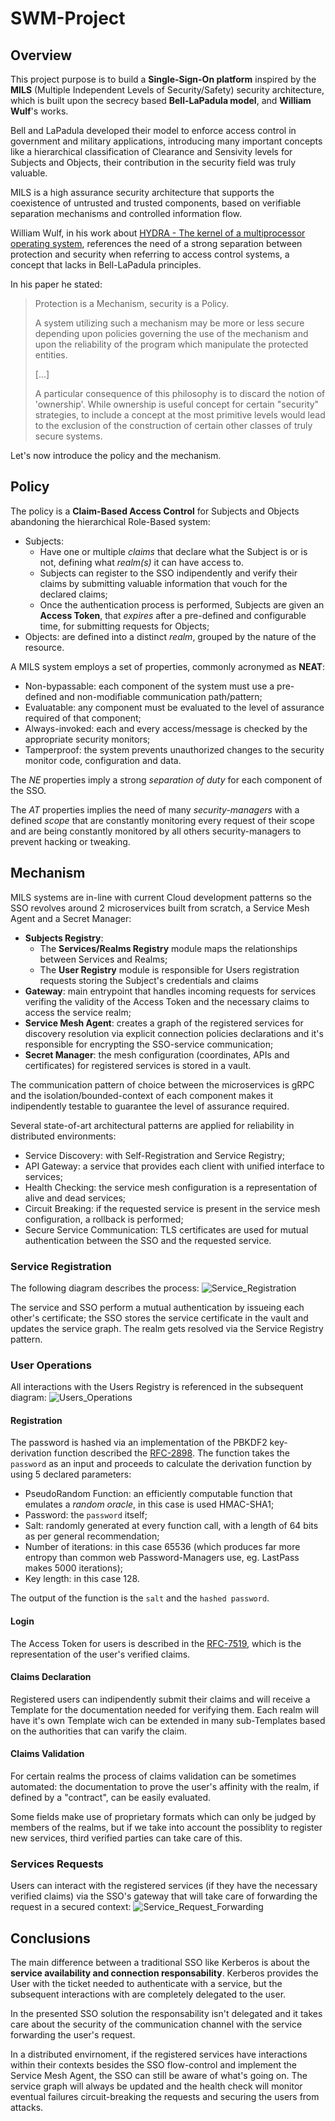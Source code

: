 # SWM-Project

## Overview
This project purpose is to build a **Single-Sign-On platform** inspired by the **MILS** (Multiple Independent Levels of Security/Safety) security architecture, which is built upon the secrecy based **Bell-LaPadula model**, and **William Wulf**'s works.

Bell and LaPadula developed their model to enforce access control in government and military applications, introducing many important concepts like a hierarchical classification of Clearance and Sensivity levels for Subjects and Objects, their contribution in the security field was truly valuable.

MILS is a high assurance security architecture that supports the coexistence of untrusted and trusted components, based on verifiable separation mechanisms and controlled information flow.

William Wulf, in his work about [HYDRA - The kernel of a multiprocessor operating system](https://dl.acm.org/doi/10.1145/355616.364017), references the need of a strong separation between protection and security when referring to access control systems, a concept that lacks in Bell-LaPadula principles.

In his paper he stated:
> Protection is a Mechanism, security is a Policy. 
> 
> A system utilizing such a mechanism may be more or less secure depending upon policies governing the use of the mechanism and upon the reliability of the program which manipulate the protected entities. 
> 
> [...]
> 
> A particular consequence of this philosophy is to discard the notion of 'ownership'. 
> While ownership is useful concept for certain "security" strategies, to include a concept at the most primitive levels would lead to the exclusion of the construction of certain other classes of truly secure systems.
 
Let's now introduce the policy and the mechanism.

## Policy
The policy is a **Claim-Based Access Control** for Subjects and Objects abandoning the hierarchical Role-Based system:

* Subjects: 
  * Have one or multiple _claims_ that declare what the Subject is or is not, defining what _realm(s)_ it can have access to. 
  * Subjects can register to the SSO indipendently and verify their claims by submitting valuable information that vouch for the declared claims;
  * Once the authentication process is performed, Subjects are given an **Access Token**, that _expires_ after a pre-defined and configurable time, for submitting requests for Objects;
* Objects: are defined into a distinct _realm_, grouped by the nature of the resource.

A MILS system employs a set of properties, commonly acronymed as **NEAT**:
* Non-bypassable: each component of the system must use a pre-defined and non-modifiable communication path/pattern;
* Evaluatable: any component must be evaluated to the level of assurance required of that component;
* Always-invoked: each and every access/message is checked by the appropriate security monitors;
* Tamperproof: the system prevents unauthorized changes to the security monitor code, configuration and data.

The _NE_ properties imply a strong _separation of duty_ for each component of the SSO.

The _AT_ properties implies the need of many _security-managers_ with a defined _scope_ that are constantly monitoring every request of their scope and are being constantly monitored by all others security-managers to prevent hacking or tweaking.

## Mechanism
MILS systems are in-line with current Cloud development patterns so the SSO revolves around 2 microservices built from scratch, a Service Mesh Agent and a Secret Manager:
* **Subjects Registry**:
  * The **Services/Realms Registry** module maps the relationships between Services and Realms;
  * The **User Registry** module is responsible for Users registration requests storing the Subject's credentials and claims
* **Gateway**: main entrypoint that handles incoming requests for services verifing the validity of the Access Token and the necessary claims to access the service realm;
* **Service Mesh Agent**: creates a graph of the registered services for discovery resolution via explicit connection policies declarations and it's responsible for encrypting the SSO-service communication;
* **Secret Manager**: the mesh configuration (coordinates, APIs and certificates) for registered services is stored in a vault.

The communication pattern of choice between the microservices is gRPC and the isolation/bounded-context of each component makes it indipendently testable to guarantee the level of assurance required.

Several state-of-art architectural patterns are applied for reliability in distributed environments:
* Service Discovery: with Self-Registration and Service Registry;
* API Gateway: a service that provides each client with unified interface to services;
* Health Checking: the service mesh configuration is a representation of alive and dead services;
* Circuit Breaking: if the requested service is present in the service mesh configuration, a rollback is performed;
* Secure Service Communication: TLS certificates are used for mutual authentication between the SSO and the requested service.

### Service Registration
The following diagram describes the process:
![Service_Registration](resources/Service_Registration-Sequence_Diagram.jpeg)

The service and SSO perform a mutual authentication by issueing each other's certificate; the SSO stores the service certificate in the vault and updates the service graph. The realm gets resolved via the Service Registry pattern.

### User Operations
All interactions with the Users Registry is referenced in the subsequent diagram:
![Users_Operations](resources/Users_Operations-Sequence_Diagram.jpeg)

#### Registration
The password is hashed via an implementation of the PBKDF2 key-derivation function described the [RFC-2898](https://tools.ietf.org/html/rfc2898). The function takes the `password` as an input and proceeds to calculate the derivation function by using 5 declared parameters:
* PseudoRandom Function: an efficiently computable function that emulates a _random oracle_, in this case is used HMAC-SHA1;
* Password: the `password` itself;
* Salt: randomly generated at every function call, with a length of 64 bits as per general recommendation;
* Number of iterations: in this case 65536 (which produces far more entropy than common web Password-Managers use, eg. LastPass makes 5000 iterations);
* Key length: in this case 128.

The output of the function is the `salt` and the `hashed password`.

#### Login
The Access Token for users is described in the [RFC-7519](https://tools.ietf.org/html/rfc7519), which is the representation of the user's verified claims.

#### Claims Declaration
Registered users can indipendently submit their claims and will receive a Template for the  documentation needed for verifying them. Each realm will have it's own Template wich can be extended in many sub-Templates based on the authorities that can varify the claim.

#### Claims Validation
For certain realms the process of claims validation can be sometimes automated: the documentation to prove the user's affinity with the realm, if defined by a "contract", can be easily evaluated. 

Some fields make use of proprietary formats which can only be judged by members of the realms, but if we take into account the possiblity to register new services, third verified parties can take care of this.


### Services Requests
Users can interact with the registered services (if they have the necessary verified claims) via the SSO's gateway that will take care of forwarding the request in a secured context:
![Service_Request_Forwarding](resources/Service_Request_Forwarding-Sequence_Diagram.jpeg)

## Conclusions
The main difference between a traditional SSO like Kerberos is about the **service availability and connection responsability**.
Kerberos provides the User with the ticket needed to authenticate with a service, but the subsequent interactions with are completely delegated to the user.

In the presented SSO solution the responsability isn't delegated and it takes care about the security of the communication channel with the service forwarding the user's request.

In a distributed envirnoment, if the registered services have interactions within their contexts besides the SSO flow-control and implement the Service Mesh Agent, the SSO can still be aware of what's going on. The service graph will always be updated and the health check will monitor eventual failures circuit-breaking the requests and securing the users from attacks.